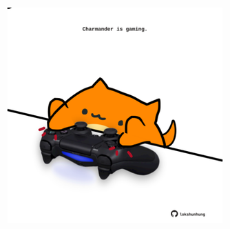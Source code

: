 <!-- built at 12/03/2024, 09:00:40 UTC -->
<p align="center">
  <img width="500" height="500" src="./ReadmeImage.svg">
</p>
